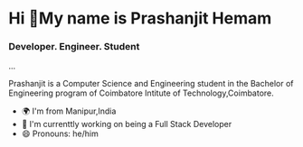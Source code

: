 <!-- Introduction -->
# Hi 👋My name is Prashanjit Hemam 

### Developer. Engineer. Student

...
<!-- About -->
Prashanjit is a Computer Science and Engineering student in the Bachelor of Engineering  program of Coimbatore Intitute of Technology,Coimbatore.

<!-- UL -->
* 🌍  I'm from Manipur,India
* 🧠  I'm currenttly working on being a Full Stack Developer
* 😄 Pronouns: he/him

<!--
**prashanjithemam/prashanjithemam** is a ✨ _special_ ✨ repository because its `README.md` (this file) appears on your GitHub profile.

Here are some ideas to get you started:

- 🔭 I’m currently working on ...
- 🌱 I’m currently learning ...
- 👯 I’m looking to collaborate on ...
- 🤔 I’m looking for help with ...
- 💬 Ask me about ...
- 📫 How to reach me: ...
- 😄 Pronouns: ...
- ⚡ Fun fact: ...
-->
